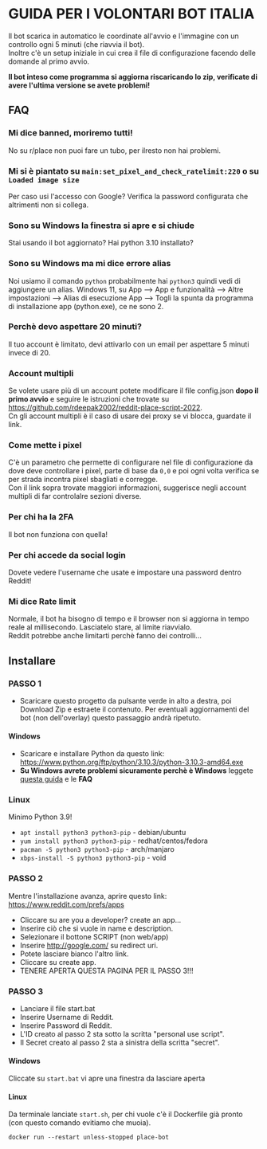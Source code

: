 # GUIDA PER I VOLONTARI BOT ITALIA

Il bot scarica in automatico le coordinate all'avvio e l'immagine con un controllo ogni 5 minuti (che riavvia il bot).  
Inoltre c'è un setup iniziale in cui crea il file di configurazione facendo delle domande al primo avvio.

**Il bot inteso come programma si aggiorna riscaricando lo zip, verificate di avere l'ultima versione se avete problemi!**

## FAQ

### Mi dice banned, moriremo tutti!

No su r/place non puoi fare un tubo, per ilresto non hai problemi.

### Mi si è piantato su `main:set_pixel_and_check_ratelimit:220` o su `Loaded image size`

Per caso usi l'accesso con Google? Verifica la password configurata che altrimenti non si collega.

### Sono su Windows la finestra si apre e si chiude

Stai usando il bot aggiornato? Hai python 3.10 installato?

### Sono su Windows ma mi dice errore alias

Noi usiamo il comando `python` probabilmente hai `python3` quindi vedi di aggiungere un alias.
Windows 11, su App --> App e funzionalità --> Altre impostazioni --> Alias di esecuzione App --> Togli la spunta da programma di installazione app (python.exe), ce ne sono 2.

### Perchè devo aspettare 20 minuti?

Il tuo account è limitato, devi attivarlo con un email per aspettare 5 minuti invece di 20.

### Account multipli

Se volete usare più di un account potete modificare il file config.json **dopo il primo avvio** e seguire le istruzioni che trovate su https://github.com/rdeepak2002/reddit-place-script-2022.  
Cn gli account multipli è il caso di usare dei proxy se vi blocca, guardate il link.

### Come mette i pixel

C'è un parametro che permette di configurare nel file di configurazione da dove deve controllare i pixel, parte di base da `0,0` e poi ogni volta verifica se per strada incontra pixel sbagliati e corregge.  
Con il link sopra trovate maggiori informazioni, suggerisce negli account multipli di far controlalre sezioni diverse.

### Per chi ha la 2FA

Il bot non funziona con quella!

### Per chi accede da social login

Dovete vedere l'username che usate e impostare una password dentro Reddit!

### Mi dice Rate limit

Normale, il bot ha bisogno di tempo e il browser non si aggiorna in tempo reale al millisecondo. Lasciatelo stare, al limite riavvialo.  
Reddit potrebbe anche limitarti perchè fanno dei controlli...

## Installare

### PASSO 1

- Scaricare questo progetto da pulsante verde in alto a destra, poi Download Zip e estraete il contenuto. Per eventuali aggiornamenti del bot (non dell'overlay) questo passaggio andrà ripetuto.

#### Windows

- Scaricare e installare Python da questo link: https://www.python.org/ftp/python/3.10.3/python-3.10.3-amd64.exe
- **Su Windows avrete problemi sicuramente perchè è Windows** leggete [questa guida](https://phoenixnap.com/kb/how-to-install-python-3-windows) e le **FAQ**

### Linux

Minimo Python 3.9!

- `apt install python3 python3-pip`     - debian/ubuntu
- `yum install python3 python3-pip`     - redhat/centos/fedora
- `pacman -S python3 python3-pip`       - arch/manjaro
- `xbps-install -S python3 python3-pip` - void 

### PASSO 2

Mentre l'installazione avanza, aprire questo link: https://www.reddit.com/prefs/apps

- Cliccare su are you a developer? create an app...
- Inserire ciò che si vuole in name e description.
- Selezionare il bottone SCRIPT (non web/app)
- Inserire http://google.com/ su redirect uri.
- Potete lasciare bianco l'altro link.
- Cliccare su create app.
- TENERE APERTA QUESTA PAGINA PER IL PASSO 3!!!

### PASSO 3

- Lanciare il file start.bat
- Inserire Username di Reddit.
- Inserire Password di Reddit.
- L'ID creato al passo 2 sta sotto la scritta "personal use script".
- Il Secret creato al passo 2 sta a sinistra della scritta "secret".

#### Windows

Cliccate su `start.bat` vi apre una finestra da lasciare aperta

#### Linux

Da terminale lanciate `start.sh`, per chi vuole c'è il Dockerfile già pronto (con questo comando evitiamo che muoia). 

```
docker run --restart unless-stopped place-bot
```
